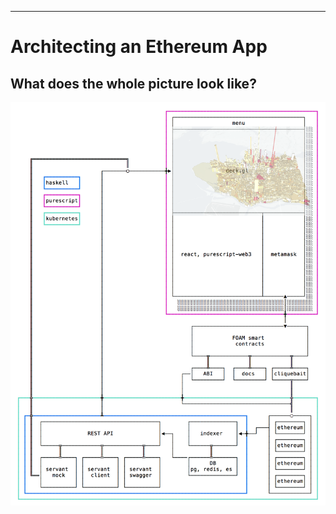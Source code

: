---

# Architecting an Ethereum App

## What does the whole picture look like?

![@foam-arch](images/foam-architecture.png)


## 